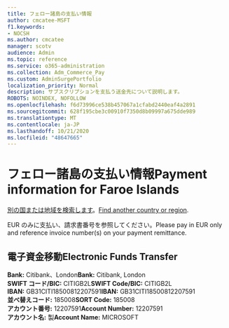 ```yaml
---
title: フェロー諸島の支払い情報
author: cmcatee-MSFT
f1.keywords:
- NOCSH
ms.author: cmcatee
manager: scotv
audience: Admin
ms.topic: reference
ms.service: o365-administration
ms.collection: Adm_Commerce_Pay
ms.custom: AdminSurgePortfolio
localization_priority: Normal
description: サブスクリプションを支払う送金先について説明します。
ROBOTS: NOINDEX, NOFOLLOW
ms.openlocfilehash: f6d73996ce538b457067a1cfabd2440eaf4a2891
ms.sourcegitcommit: 628f195cbe3c00910f7350d8b09997a675dde989
ms.translationtype: MT
ms.contentlocale: ja-JP
ms.lasthandoff: 10/21/2020
ms.locfileid: "48647665"
---
```

# <a name="payment-information-for-faroe-islands"></a><span data-ttu-id="aaad0-103">フェロー諸島の支払い情報</span><span class="sxs-lookup"><span data-stu-id="aaad0-103">Payment information for Faroe Islands</span></span>

<span data-ttu-id="aaad0-104">[別の国または地域を検索します](../billing-and-payments/pay-for-your-subscription.md)。</span><span class="sxs-lookup"><span data-stu-id="aaad0-104">[Find another country or region](../billing-and-payments/pay-for-your-subscription.md).</span></span>

<span data-ttu-id="aaad0-105">EUR のみに支払い、請求書番号を参照してください。</span><span class="sxs-lookup"><span data-stu-id="aaad0-105">Please pay in EUR only and reference invoice number(s) on your payment remittance.</span></span>

## <a name="electronic-funds-transfer"></a><span data-ttu-id="aaad0-106">電子資金移動</span><span class="sxs-lookup"><span data-stu-id="aaad0-106">Electronic Funds Transfer</span></span>

<span data-ttu-id="aaad0-107">**Bank:** Citibank、London</span><span class="sxs-lookup"><span data-stu-id="aaad0-107">**Bank:** Citibank, London</span></span>  
<span data-ttu-id="aaad0-108">**SWIFT コード/BIC:** CITIGB2L</span><span class="sxs-lookup"><span data-stu-id="aaad0-108">**SWIFT Code/BIC:** CITIGB2L</span></span>  
<span data-ttu-id="aaad0-109">**IBAN:** GB31CITI18500812207591</span><span class="sxs-lookup"><span data-stu-id="aaad0-109">**IBAN:** GB31CITI18500812207591</span></span>  
<span data-ttu-id="aaad0-110">**並べ替えコード:** 185008</span><span class="sxs-lookup"><span data-stu-id="aaad0-110">**SORT Code:** 185008</span></span>  
<span data-ttu-id="aaad0-111">**アカウント番号:** 12207591</span><span class="sxs-lookup"><span data-stu-id="aaad0-111">**Account Number:** 12207591</span></span>  
<span data-ttu-id="aaad0-112">**アカウント名:** 製</span><span class="sxs-lookup"><span data-stu-id="aaad0-112">**Account Name:** MICROSOFT</span></span>  